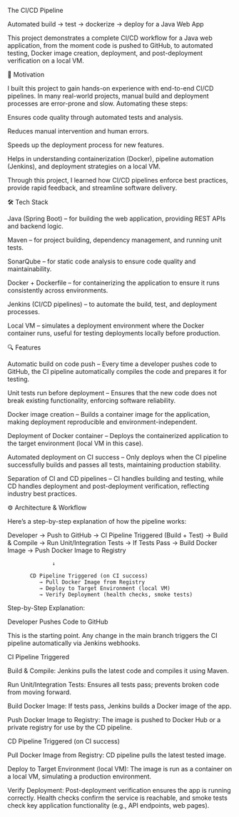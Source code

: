 The CI/CD Pipeline

Automated build → test → dockerize → deploy for a Java Web App

This project demonstrates a complete CI/CD workflow for a Java web application, from the moment code is pushed to GitHub, to automated testing, Docker image creation, deployment, and post-deployment verification on a local VM.

🚀 Motivation

I built this project to gain hands-on experience with end-to-end CI/CD pipelines. In many real-world projects, manual build and deployment processes are error-prone and slow. Automating these steps:

Ensures code quality through automated tests and analysis.

Reduces manual intervention and human errors.

Speeds up the deployment process for new features.

Helps in understanding containerization (Docker), pipeline automation (Jenkins), and deployment strategies on a local VM.

Through this project, I learned how CI/CD pipelines enforce best practices, provide rapid feedback, and streamline software delivery.

🛠️ Tech Stack

Java (Spring Boot) – for building the web application, providing REST APIs and backend logic.

Maven – for project building, dependency management, and running unit tests.

SonarQube – for static code analysis to ensure code quality and maintainability.

Docker + Dockerfile – for containerizing the application to ensure it runs consistently across environments.

Jenkins (CI/CD pipelines) – to automate the build, test, and deployment processes.

Local VM – simulates a deployment environment where the Docker container runs, useful for testing deployments locally before production.

🔍 Features

Automatic build on code push – Every time a developer pushes code to GitHub, the CI pipeline automatically compiles the code and prepares it for testing.

Unit tests run before deployment – Ensures that the new code does not break existing functionality, enforcing software reliability.

Docker image creation – Builds a container image for the application, making deployment reproducible and environment-independent.

Deployment of Docker container – Deploys the containerized application to the target environment (local VM in this case).

Automated deployment on CI success – Only deploys when the CI pipeline successfully builds and passes all tests, maintaining production stability.

Separation of CI and CD pipelines – CI handles building and testing, while CD handles deployment and post-deployment verification, reflecting industry best practices.

⚙️ Architecture & Workflow

Here’s a step-by-step explanation of how the pipeline works:

Developer → Push to GitHub
  → CI Pipeline Triggered (Build + Test)
      → Build & Compile
      → Run Unit/Integration Tests
          → If Tests Pass → Build Docker Image
              → Push Docker Image to Registry

                  ↓

           CD Pipeline Triggered (on CI success)
              → Pull Docker Image from Registry
              → Deploy to Target Environment (local VM)
              → Verify Deployment (health checks, smoke tests)

Step-by-Step Explanation:

Developer Pushes Code to GitHub

This is the starting point. Any change in the main branch triggers the CI pipeline automatically via Jenkins webhooks.

CI Pipeline Triggered

Build & Compile: Jenkins pulls the latest code and compiles it using Maven.

Run Unit/Integration Tests: Ensures all tests pass; prevents broken code from moving forward.

Build Docker Image: If tests pass, Jenkins builds a Docker image of the app.

Push Docker Image to Registry: The image is pushed to Docker Hub or a private registry for use by the CD pipeline.

CD Pipeline Triggered (on CI success)

Pull Docker Image from Registry: CD pipeline pulls the latest tested image.

Deploy to Target Environment (local VM): The image is run as a container on a local VM, simulating a production environment.

Verify Deployment: Post-deployment verification ensures the app is running correctly. Health checks confirm the service is reachable, and smoke tests check key application functionality (e.g., API endpoints, web pages).

